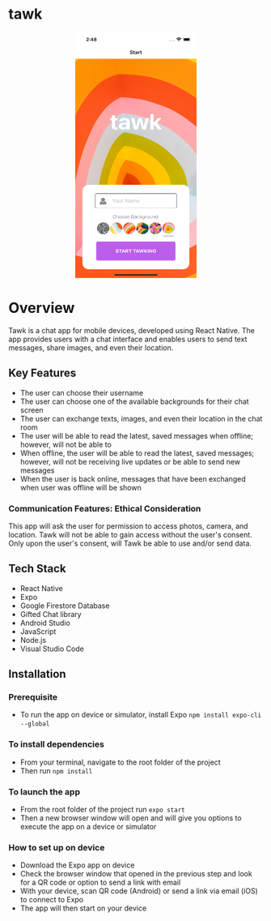 # tawk

<p align="center">
<img alt="Screenshot of Start page of tawk" src="https://github.com/serinhanw/tawk/blob/main/assets/screenshot.png" width="240" height="485">
</p>

# Overview
Tawk is a chat app for mobile devices, developed using React Native. The app provides users with a chat interface and enables users to send text messages, share images, and even their location.

## Key Features
- The user can choose their username
- The user can choose one of the available backgrounds for their chat screen
- The user can exchange texts, images, and even their location in the chat room 
- The user will be able to read the latest, saved messages when offline; however, will not be able to 
- When offline, the user will be able to read the latest, saved messages; however, will not be receiving live updates or be able to send new messages
- When the user is back online, messages that have been exchanged when user was offline will be shown

### Communication Features: Ethical Consideration
This app will ask the user for permission to access photos, camera, and location. 
Tawk will not be able to gain access without the user's consent. 
Only upon the user's consent, will Tawk be able to use and/or send data. 

## Tech Stack
- React Native
- Expo
- Google Firestore Database
- Gifted Chat library
- Android Studio
- JavaScript
- Node.js
- Visual Studio Code

## Installation
### Prerequisite
- To run the app on device or simulator, install Expo `npm install expo-cli --global`

### To install dependencies

- From your terminal, navigate to the root folder of the project
- Then run `npm install`

### To launch the app
- From the root folder of the project run `expo start`
- Then a new browser window will open and will give you options to execute the app on a device or simulator

### How to set up on device
- Download the Expo app on device
- Check the browser window that opened in the previous step and look for a QR code or option to send a link with email
- With your device, scan QR code (Android) or send a link via email (iOS) to connect to Expo
- The app will then start on your device 
